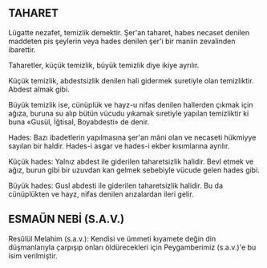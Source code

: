## TAHARET

Lügatte nezafet, temizlik demektir. Şer'an ta­haret, habes necaset denilen maddeten pis şeylerin veya hades denilen şer'i bir maniin zevalin­den ibarettir.

Taharetler, küçük temizlik, büyük temizlik diye ikiye ayrılır.

Küçük temizlik, abdestsizlik denilen hali gi­dermek suretiyle olan temizliktir. Abdest almak gibi.

Büyük temizlik ise, cünüplük ve hayz-u nifas denilen hallerden çıkmak için ağıza, buruna su alıp bütün vücudu yıkamak sıretiyle yapılan temizliktir ki buna «Gusül, İğtisal, Boyabdesti» de denir.

Hades: Bazı ibadetlerin yapılmasına şer'an mâni olan ve necaseti hükmiyye sayılan bir haldir. Hades-i asgar ve hades-i ekber kısımlarına ayrılır.

Küçük hades: Yalnız abdest ile giderilen taharetsizlik halidir. Bevl etmek ve ağız, burun gibi bir uzuvdan kan gelmek sebebiyle vücude ge­len hades gibi.

Büyük hades: Gusl abdesti ile giderilen taharetsizlik halidir. Bu da cünüplükten ve hayz, nifas denilen arızalardan ileri gelir.

## ESMAÜN NEBİ (S.A.V.)

Resûlül Melahim (s.a.v.): Kendisi ve ümmeti kıyamete değin din düşmanlarıyla çarpışıp onları öldürecekleri için Peygamberimiz (s.a.v.)'e bu isim verilmiştir.

